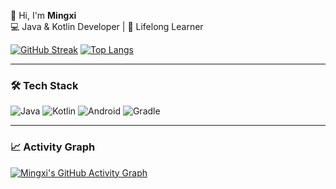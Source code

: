 👋 Hi, I'm **Mingxi**  
💻 Java & Kotlin Developer | 🌱 Lifelong Learner  

[![GitHub Streak](https://streak-stats.demolab.com/?user=hiatus169)](https://git.io/streak-stats)
[![Top Langs](https://github-readme-stats.vercel.app/api/top-langs/?username=hiatus169&layout=compact&hide=html,css)](https://github.com/anuraghazra/github-readme-stats)

---

### 🛠 Tech Stack
![Java](https://img.shields.io/badge/Java-ED8B00?style=for-the-badge&logo=openjdk&logoColor=white)
![Kotlin](https://img.shields.io/badge/Kotlin-7F52FF?style=for-the-badge&logo=kotlin&logoColor=white)
![Android](https://img.shields.io/badge/Android-3DDC84?style=for-the-badge&logo=android&logoColor=white)
![Gradle](https://img.shields.io/badge/Gradle-02303A?style=for-the-badge&logo=gradle&logoColor=white)

---

### 📈 Activity Graph
[![Mingxi's GitHub Activity Graph](https://github-readme-activity-graph.vercel.app/graph?username=hiatus169&theme=github-compact&area=true)](https://github.com/ashutosh00710/github-readme-activity-graph)
